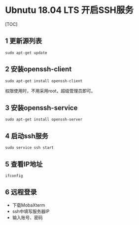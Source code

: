 # Ubnutu 18.04 LTS 开启SSH服务

[TOC]

## 1 更新源列表  
```shell
sudo apt-get update  
```

## 2 安装openssh-client  
```shell
sudo apt-get install openssh-client  
```
权限使用时，不用采用root，超级管理员即可。  
## 3 安装openssh-service  
```shell
sudo apt-get install openssh-server    
```

## 4 启动ssh服务  
```shell
sudo service ssh start      
```

## 5 查看IP地址  
```shell
ifconfig      
```

## 6 远程登录  
* 下载MobaXterm
* ssh中填写服务器IP
* 输入账号、密码